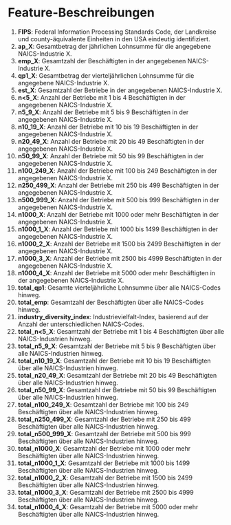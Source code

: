 # Feature-Beschreibungen

1. **FIPS**: Federal Information Processing Standards Code, der Landkreise und county-äquivalente Einheiten in den USA eindeutig identifiziert.
2. **ap_X**: Gesamtbetrag der jährlichen Lohnsumme für die angegebene NAICS-Industrie X.
3. **emp_X**: Gesamtzahl der Beschäftigten in der angegebenen NAICS-Industrie X.
4. **qp1_X**: Gesamtbetrag der vierteljährlichen Lohnsumme für die angegebene NAICS-Industrie X.
5. **est_X**: Gesamtzahl der Betriebe in der angegebenen NAICS-Industrie X.
6. **n<5_X**: Anzahl der Betriebe mit 1 bis 4 Beschäftigten in der angegebenen NAICS-Industrie X.
7. **n5_9_X**: Anzahl der Betriebe mit 5 bis 9 Beschäftigten in der angegebenen NAICS-Industrie X.
8. **n10_19_X**: Anzahl der Betriebe mit 10 bis 19 Beschäftigten in der angegebenen NAICS-Industrie X.
9. **n20_49_X**: Anzahl der Betriebe mit 20 bis 49 Beschäftigten in der angegebenen NAICS-Industrie X.
10. **n50_99_X**: Anzahl der Betriebe mit 50 bis 99 Beschäftigten in der angegebenen NAICS-Industrie X.
11. **n100_249_X**: Anzahl der Betriebe mit 100 bis 249 Beschäftigten in der angegebenen NAICS-Industrie X.
12. **n250_499_X**: Anzahl der Betriebe mit 250 bis 499 Beschäftigten in der angegebenen NAICS-Industrie X.
13. **n500_999_X**: Anzahl der Betriebe mit 500 bis 999 Beschäftigten in der angegebenen NAICS-Industrie X.
14. **n1000_X**: Anzahl der Betriebe mit 1000 oder mehr Beschäftigten in der angegebenen NAICS-Industrie X.
15. **n1000_1_X**: Anzahl der Betriebe mit 1000 bis 1499 Beschäftigten in der angegebenen NAICS-Industrie X.
16. **n1000_2_X**: Anzahl der Betriebe mit 1500 bis 2499 Beschäftigten in der angegebenen NAICS-Industrie X.
17. **n1000_3_X**: Anzahl der Betriebe mit 2500 bis 4999 Beschäftigten in der angegebenen NAICS-Industrie X.
18. **n1000_4_X**: Anzahl der Betriebe mit 5000 oder mehr Beschäftigten in der angegebenen NAICS-Industrie X.
19. **total_qp1**: Gesamte vierteljährliche Lohnsumme über alle NAICS-Codes hinweg.
20. **total_emp**: Gesamtzahl der Beschäftigten über alle NAICS-Codes hinweg.
21. **industry_diversity_index**: Industrievielfalt-Index, basierend auf der Anzahl der unterschiedlichen NAICS-Codes.
22. **total_n<5_X**: Gesamtzahl der Betriebe mit 1 bis 4 Beschäftigten über alle NAICS-Industrien hinweg.
23. **total_n5_9_X**: Gesamtzahl der Betriebe mit 5 bis 9 Beschäftigten über alle NAICS-Industrien hinweg.
24. **total_n10_19_X**: Gesamtzahl der Betriebe mit 10 bis 19 Beschäftigten über alle NAICS-Industrien hinweg.
25. **total_n20_49_X**: Gesamtzahl der Betriebe mit 20 bis 49 Beschäftigten über alle NAICS-Industrien hinweg.
26. **total_n50_99_X**: Gesamtzahl der Betriebe mit 50 bis 99 Beschäftigten über alle NAICS-Industrien hinweg.
27. **total_n100_249_X**: Gesamtzahl der Betriebe mit 100 bis 249 Beschäftigten über alle NAICS-Industrien hinweg.
28. **total_n250_499_X**: Gesamtzahl der Betriebe mit 250 bis 499 Beschäftigten über alle NAICS-Industrien hinweg.
29. **total_n500_999_X**: Gesamtzahl der Betriebe mit 500 bis 999 Beschäftigten über alle NAICS-Industrien hinweg.
30. **total_n1000_X**: Gesamtzahl der Betriebe mit 1000 oder mehr Beschäftigten über alle NAICS-Industrien hinweg.
31. **total_n1000_1_X**: Gesamtzahl der Betriebe mit 1000 bis 1499 Beschäftigten über alle NAICS-Industrien hinweg.
32. **total_n1000_2_X**: Gesamtzahl der Betriebe mit 1500 bis 2499 Beschäftigten über alle NAICS-Industrien hinweg.
33. **total_n1000_3_X**: Gesamtzahl der Betriebe mit 2500 bis 4999 Beschäftigten über alle NAICS-Industrien hinweg.
34. **total_n1000_4_X**: Gesamtzahl der Betriebe mit 5000 oder mehr Beschäftigten über alle NAICS-Industrien hinweg.
